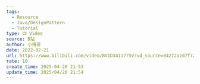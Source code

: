 ```yaml
---
tags:
  - Resource
  - Java/DesignPattern
  - Tutorial
type: 📺 Video
source: B站
author: 小傅哥
date: 2022-02-21
url: https://www.bilibili.com/video/BV1D341177SV?vd_source=84272a2d7f72158b38778819be5bc6ad
rate: 10
create_time: 2025-04-20 21:53
update_time: 2025/04/20 21:54
---
```

